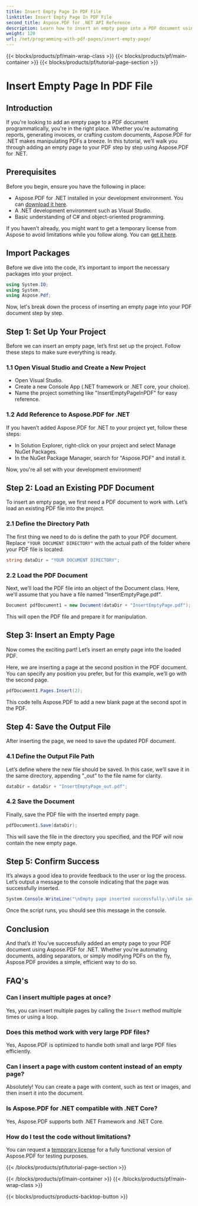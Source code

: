 ```yaml
---
title: Insert Empty Page In PDF File
linktitle: Insert Empty Page In PDF File
second_title: Aspose.PDF for .NET API Reference
description: Learn how to insert an empty page into a PDF document using Aspose.PDF for .NET. Step-by-step tutorial with code examples for seamless PDF manipulation.
weight: 120
url: /net/programming-with-pdf-pages/insert-empty-page/
---
```


{{< blocks/products/pf/main-wrap-class >}}
{{< blocks/products/pf/main-container >}}
{{< blocks/products/pf/tutorial-page-section >}}

# Insert Empty Page In PDF File

## Introduction

If you're looking to add an empty page to a PDF document programmatically, you're in the right place. Whether you're automating reports, generating invoices, or crafting custom documents, Aspose.PDF for .NET makes manipulating PDFs a breeze. In this tutorial, we’ll walk you through adding an empty page to your PDF step by step using Aspose.PDF for .NET.

## Prerequisites

Before you begin, ensure you have the following in place:

- Aspose.PDF for .NET installed in your development environment. You can [download it here](https://releases.aspose.com/pdf/net/).
- A .NET development environment such as Visual Studio.
- Basic understanding of C# and object-oriented programming.

If you haven’t already, you might want to get a temporary license from Aspose to avoid limitations while you follow along. You can [get it here](https://purchase.aspose.com/temporary-license/).

## Import Packages

Before we dive into the code, it’s important to import the necessary packages into your project.

```csharp
using System.IO;
using System;
using Aspose.Pdf;
```

Now, let's break down the process of inserting an empty page into your PDF document step by step.

## Step 1: Set Up Your Project

Before we can insert an empty page, let’s first set up the project. Follow these steps to make sure everything is ready.

### 1.1 Open Visual Studio and Create a New Project
- Open Visual Studio.
- Create a new Console App (.NET framework or .NET core, your choice).
- Name the project something like "InsertEmptyPageInPDF" for easy reference.

### 1.2 Add Reference to Aspose.PDF for .NET
If you haven’t added Aspose.PDF for .NET to your project yet, follow these steps:
- In Solution Explorer, right-click on your project and select Manage NuGet Packages.
- In the NuGet Package Manager, search for "Aspose.PDF" and install it.

Now, you're all set with your development environment!

## Step 2: Load an Existing PDF Document

To insert an empty page, we first need a PDF document to work with. Let’s load an existing PDF file into the project.

### 2.1 Define the Directory Path

The first thing we need to do is define the path to your PDF document. Replace `"YOUR DOCUMENT DIRECTORY"` with the actual path of the folder where your PDF file is located.

```csharp
string dataDir = "YOUR DOCUMENT DIRECTORY";
```

### 2.2 Load the PDF Document

Next, we’ll load the PDF file into an object of the Document class. Here, we'll assume that you have a file named "InsertEmptyPage.pdf".

```csharp
Document pdfDocument1 = new Document(dataDir + "InsertEmptyPage.pdf");
```

This will open the PDF file and prepare it for manipulation.

## Step 3: Insert an Empty Page

Now comes the exciting part! Let’s insert an empty page into the loaded PDF.

Here, we are inserting a page at the second position in the PDF document. You can specify any position you prefer, but for this example, we’ll go with the second page.

```csharp
pdfDocument1.Pages.Insert(2);
```

This code tells Aspose.PDF to add a new blank page at the second spot in the PDF.

## Step 4: Save the Output File

After inserting the page, we need to save the updated PDF document.

### 4.1 Define the Output File Path

Let’s define where the new file should be saved. In this case, we’ll save it in the same directory, appending "_out" to the file name for clarity.

```csharp
dataDir = dataDir + "InsertEmptyPage_out.pdf";
```

### 4.2 Save the Document

Finally, save the PDF file with the inserted empty page.

```csharp
pdfDocument1.Save(dataDir);
```

This will save the file in the directory you specified, and the PDF will now contain the new empty page.

## Step 5: Confirm Success

It’s always a good idea to provide feedback to the user or log the process. Let’s output a message to the console indicating that the page was successfully inserted.

```csharp
System.Console.WriteLine("\nEmpty page inserted successfully.\nFile saved at " + dataDir);
```

Once the script runs, you should see this message in the console.

## Conclusion

And that’s it! You’ve successfully added an empty page to your PDF document using Aspose.PDF for .NET. Whether you're automating documents, adding separators, or simply modifying PDFs on the fly, Aspose.PDF provides a simple, efficient way to do so.


## FAQ's

### Can I insert multiple pages at once?
Yes, you can insert multiple pages by calling the `Insert` method multiple times or using a loop.

### Does this method work with very large PDF files?
Yes, Aspose.PDF is optimized to handle both small and large PDF files efficiently.

### Can I insert a page with custom content instead of an empty page?
Absolutely! You can create a page with content, such as text or images, and then insert it into the document.

### Is Aspose.PDF for .NET compatible with .NET Core?
Yes, Aspose.PDF supports both .NET Framework and .NET Core.

### How do I test the code without limitations?
You can request a [temporary license](https://purchase.aspose.com/temporary-license/) for a fully functional version of Aspose.PDF for testing purposes.

{{< /blocks/products/pf/tutorial-page-section >}}

{{< /blocks/products/pf/main-container >}}
{{< /blocks/products/pf/main-wrap-class >}}

{{< blocks/products/products-backtop-button >}}
